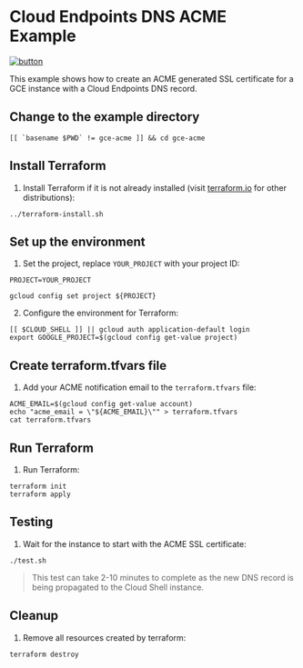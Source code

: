 # Cloud Endpoints DNS ACME Example

[![button](http://gstatic.com/cloudssh/images/open-btn.png)](https://console.cloud.google.com/cloudshell/open?git_repo=https://github.com/terraform-google-modules/terraform-google-endpoints-dns&working_dir=examples/gce-acme&page=shell&tutorial=README.md)

This example shows how to create an ACME generated SSL certificate for a GCE instance with a Cloud Endpoints DNS record.

## Change to the example directory

```
[[ `basename $PWD` != gce-acme ]] && cd gce-acme
```

## Install Terraform

1. Install Terraform if it is not already installed (visit [terraform.io](https://terraform.io) for other distributions):

```
../terraform-install.sh
```

## Set up the environment

1. Set the project, replace `YOUR_PROJECT` with your project ID:

```
PROJECT=YOUR_PROJECT
```

```
gcloud config set project ${PROJECT}
```

2. Configure the environment for Terraform:

```
[[ $CLOUD_SHELL ]] || gcloud auth application-default login
export GOOGLE_PROJECT=$(gcloud config get-value project)
```

## Create terraform.tfvars file

1. Add your ACME notification email to the `terraform.tfvars` file:

```
ACME_EMAIL=$(gcloud config get-value account)
echo "acme_email = \"${ACME_EMAIL}\"" > terraform.tfvars
cat terraform.tfvars
```

## Run Terraform

1. Run Terraform:

```
terraform init
terraform apply
```

## Testing

1. Wait for the instance to start with the ACME SSL certificate:

```
./test.sh
```

> This test can take 2-10 minutes to complete as the new DNS record is being propagated to the Cloud Shell instance.

## Cleanup

1. Remove all resources created by terraform:

```
terraform destroy
```
